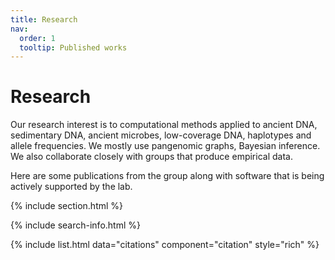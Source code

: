 ```yaml
---
title: Research
nav:
  order: 1
  tooltip: Published works
---
```


# <i class="fas fa-sigma"></i>Research

Our research interest is to computational methods applied to ancient DNA, sedimentary DNA, ancient microbes, low-coverage DNA, haplotypes and allele frequencies. We mostly use pangenomic graphs, Bayesian inference. We also collaborate closely with groups that produce empirical data.

Here are some publications from the group along with software that is being actively supported by the lab.

{% include section.html %}


{% include search-info.html %}

{% include list.html data="citations" component="citation" style="rich" %}
